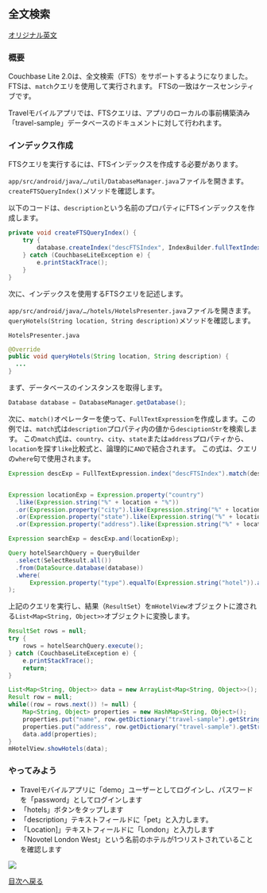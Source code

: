 ## 全文検索

[オリジナル英文](https://docs.couchbase.com/tutorials/mobile-travel-sample/android/develop/full-text-search.html)

### 概要
Couchbase Lite 2.0は、全文検索（FTS）をサポートするようになりました。FTSは、`match`クエリを使用して実行されます。
FTSの一致はケースセンシティブです。

Travelモバイルアプリでは、FTSクエリは、アプリのローカルの事前構築済み「travel-sample」データベースのドキュメントに対して行われます。

### インデックス作成

FTSクエリを実行するには、FTSインデックスを作成する必要があります。

`app/src/android/java/…/util/DatabaseManager.java`ファイルを開きます。`createFTSQueryIndex()`メソッドを確認します。

以下のコードは、`description`という名前のプロパティにFTSインデックスを作成します。


```JAVA
private void createFTSQueryIndex() {
    try {
        database.createIndex("descFTSIndex", IndexBuilder.fullTextIndex(FullTextIndexItem.property("description")));
    } catch (CouchbaseLiteException e) {
        e.printStackTrace();
    }
}
```

次に、インデックスを使用するFTSクエリを記述します。

`app/src/android/java/…/hotels/HotelsPresenter.java`ファイルを開きます。`queryHotels(String location, String description)`メソッドを確認します。

`HotelsPresenter.java`

```JAVA
@Override
public void queryHotels(String location, String description) {
  ...
}
```

まず、データベースのインスタンスを取得します。

```JAVA
Database database = DatabaseManager.getDatabase();
```

次に、`match()`オペレーターを使って、`FullTextExpression`を作成します。この例では、`match`式は`description`プロパティ内の値から`desciptionStr`を検索します。
この`match`式は、`country`、`city`、`state`または`address`プロパティから、`location`を探す`like`比較式と、論理的に`AND`で結合されます。
この式は、クエリの`where`句で使用されます。

```JAVA
Expression descExp = FullTextExpression.index("descFTSIndex").match(description) ;


Expression locationExp = Expression.property("country")
  .like(Expression.string("%" + location + "%"))
  .or(Expression.property("city").like(Expression.string("%" + location + "%")))
  .or(Expression.property("state").like(Expression.string("%" + location + "%")))
  .or(Expression.property("address").like(Expression.string("%" + location + "%")));

Expression searchExp = descExp.and(locationExp);

Query hotelSearchQuery = QueryBuilder
  .select(SelectResult.all())
  .from(DataSource.database(database))
  .where(
      Expression.property("type").equalTo(Expression.string("hotel")).and(searchExp)
);
```

上記のクエリを実行し、結果（`ResultSet`）を`mHotelView`オブジェクトに渡される`List<Map<String, Object>>`オブジェクトに変換します。

```JAVA
ResultSet rows = null;
try {
    rows = hotelSearchQuery.execute();
} catch (CouchbaseLiteException e) {
    e.printStackTrace();
    return;
}

List<Map<String, Object>> data = new ArrayList<Map<String, Object>>();
Result row = null;
while((row = rows.next()) != null) {
    Map<String, Object> properties = new HashMap<String, Object>();
    properties.put("name", row.getDictionary("travel-sample").getString("name"));
    properties.put("address", row.getDictionary("travel-sample").getString("address"));
    data.add(properties);
}
mHotelView.showHotels(data);
```

### やってみよう
- Travelモバイルアプリに「demo」ユーザーとしてログインし、パスワードを「password」としてログインします
- 「hotels」ボタンをタップします
- 「description」テキストフィールドに「pet」と入力します。
- 「Location]」テキストフィールドに「London」と入力します
- 「Novotel London West」という名前のホテルが1つリストされていることを確認します

![](https://cl.ly/3r243s1K2600/android-advanced-query.gif)

[目次へ戻る](./README.md)
